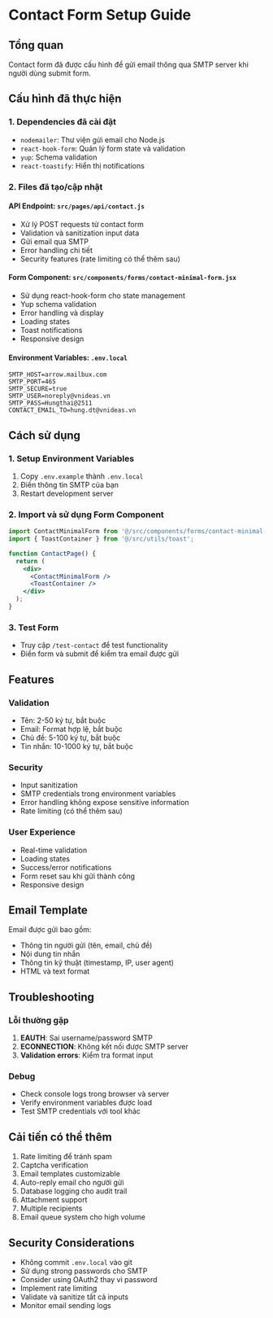 # Contact Form Setup Guide

## Tổng quan
Contact form đã được cấu hình để gửi email thông qua SMTP server khi người dùng submit form.

## Cấu hình đã thực hiện

### 1. Dependencies đã cài đặt
- `nodemailer`: Thư viện gửi email cho Node.js
- `react-hook-form`: Quản lý form state và validation
- `yup`: Schema validation
- `react-toastify`: Hiển thị notifications

### 2. Files đã tạo/cập nhật

#### API Endpoint: `src/pages/api/contact.js`
- Xử lý POST requests từ contact form
- Validation và sanitization input data
- Gửi email qua SMTP
- Error handling chi tiết
- Security features (rate limiting có thể thêm sau)

#### Form Component: `src/components/forms/contact-minimal-form.jsx`
- Sử dụng react-hook-form cho state management
- Yup schema validation
- Error handling và display
- Loading states
- Toast notifications
- Responsive design

#### Environment Variables: `.env.local`
```
SMTP_HOST=arrow.mailbux.com
SMTP_PORT=465
SMTP_SECURE=true
SMTP_USER=noreply@vnideas.vn
SMTP_PASS=Hungthai@2511
CONTACT_EMAIL_TO=hung.dt@vnideas.vn
```

## Cách sử dụng

### 1. Setup Environment Variables
1. Copy `.env.example` thành `.env.local`
2. Điền thông tin SMTP của bạn
3. Restart development server

### 2. Import và sử dụng Form Component
```jsx
import ContactMinimalForm from '@/src/components/forms/contact-minimal-form';
import { ToastContainer } from '@/src/utils/toast';

function ContactPage() {
  return (
    <div>
      <ContactMinimalForm />
      <ToastContainer />
    </div>
  );
}
```

### 3. Test Form
- Truy cập `/test-contact` để test functionality
- Điền form và submit để kiểm tra email được gửi

## Features

### Validation
- Tên: 2-50 ký tự, bắt buộc
- Email: Format hợp lệ, bắt buộc
- Chủ đề: 5-100 ký tự, bắt buộc
- Tin nhắn: 10-1000 ký tự, bắt buộc

### Security
- Input sanitization
- SMTP credentials trong environment variables
- Error handling không expose sensitive information
- Rate limiting (có thể thêm sau)

### User Experience
- Real-time validation
- Loading states
- Success/error notifications
- Form reset sau khi gửi thành công
- Responsive design

## Email Template
Email được gửi bao gồm:
- Thông tin người gửi (tên, email, chủ đề)
- Nội dung tin nhắn
- Thông tin kỹ thuật (timestamp, IP, user agent)
- HTML và text format

## Troubleshooting

### Lỗi thường gặp
1. **EAUTH**: Sai username/password SMTP
2. **ECONNECTION**: Không kết nối được SMTP server
3. **Validation errors**: Kiểm tra format input

### Debug
- Check console logs trong browser và server
- Verify environment variables được load
- Test SMTP credentials với tool khác

## Cải tiến có thể thêm
1. Rate limiting để tránh spam
2. Captcha verification
3. Email templates customizable
4. Auto-reply email cho người gửi
5. Database logging cho audit trail
6. Attachment support
7. Multiple recipients
8. Email queue system cho high volume

## Security Considerations
- Không commit `.env.local` vào git
- Sử dụng strong passwords cho SMTP
- Consider using OAuth2 thay vì password
- Implement rate limiting
- Validate và sanitize tất cả inputs
- Monitor email sending logs
